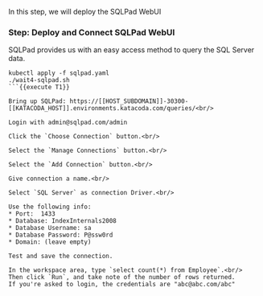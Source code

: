 In this step, we will deploy the SQLPad WebUI

### Step: Deploy and Connect SQLPad WebUI
SQLPad provides us with an easy access method to query the SQL Server data.

```
kubectl apply -f sqlpad.yaml
./wait4-sqlpad.sh
```{{execute T1}}

Bring up SQLPad: https://[[HOST_SUBDOMAIN]]-30300-[[KATACODA_HOST]].environments.katacoda.com/queries/<br/>

Login with admin@sqlpad.com/admin

Click the `Choose Connection` button.<br/>

Select the `Manage Connections` button.<br/>

Select the `Add Connection` button.<br/>

Give connection a name.<br/>

Select `SQL Server` as connection Driver.<br/>

Use the following info:
* Port:  1433
* Database: IndexInternals2008
* Database Username: sa
* Database Password: P@ssw0rd
* Domain: (leave empty)

Test and save the connection.

In the workspace area, type `select count(*) from Employee`.<br/>
Then click `Run`, and take note of the number of rows returned.
If you're asked to login, the credentials are "abc@abc.com/abc"
